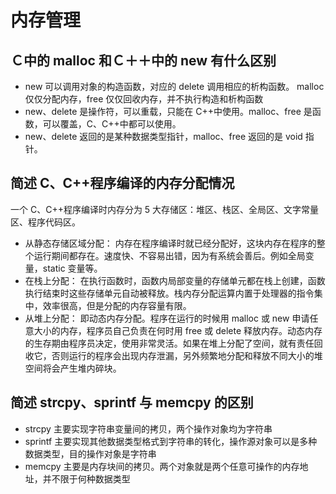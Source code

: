 # 内存管理

## Ｃ中的 malloc 和Ｃ＋＋中的 new 有什么区别

- new 可以调用对象的构造函数，对应的 delete 调用相应的析构函数。 malloc 仅仅分配内存，free 仅仅回收内存，并不执行构造和析构函数 
- new、delete 是操作符，可以重载，只能在 C++中使用。malloc、free 是函数，可以覆盖，C、C++中都可以使用。 
- new、delete 返回的是某种数据类型指针，malloc、free 返回的是 void 指针。

## 简述 C、C++程序编译的内存分配情况

一个 C、C++程序编译时内存分为 5 大存储区：堆区、栈区、全局区、文字常量区、程序代码区。

- 从静态存储区域分配： 内存在程序编译时就已经分配好，这块内存在程序的整个运行期间都存在。速度快、不容易出错，因为有系统会善后。例如全局变量，static 变量等。
- 在栈上分配： 在执行函数时，函数内局部变量的存储单元都在栈上创建，函数执行结束时这些存储单元自动被释放。栈内存分配运算内置于处理器的指令集中，效率很高，但是分配的内存容量有限。
- 从堆上分配： 即动态内存分配。程序在运行的时候用 malloc 或 new 申请任意大小的内存，程序员自己负责在何时用 free 或 delete 释放内存。动态内存的生存期由程序员决定，使用非常灵活。如果在堆上分配了空间，就有责任回收它，否则运行的程序会出现内存泄漏，另外频繁地分配和释放不同大小的堆空间将会产生堆内碎块。

## 简述 strcpy、sprintf 与 memcpy 的区别

- strcpy 主要实现字符串变量间的拷贝，两个操作对象均为字符串
- sprintf 主要实现其他数据类型格式到字符串的转化，操作源对象可以是多种数据类型，目的操作对象是字符串
- memcpy 主要是内存块间的拷贝。两个对象就是两个任意可操作的内存地址，并不限于何种数据类型



